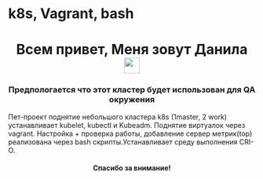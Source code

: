 # k8s, Vagrant, bash
<h1 align="center"> Всем привет, Меня зовут Данила
<img src="https://github.com/blackcater/blackcater/raw/main/images/Hi.gif" height="32"/></h1>
<h3 align="center"> Предпологается что этот кластер будет использован для QA окружения</h3>
Пет-проект поднятие небольшого кластера k8s (1master, 2 work) устанавливает kubelet, kubectl и Kubeadm. Поднятие виртуалок через vagrant. Настройка + проверка работы, добавление сервер метрик(top) реализована через bash скрипты.Устанавливает среду выполнения CRI-O.
<h4 align="center">Спасибо за внимание! </h4>
